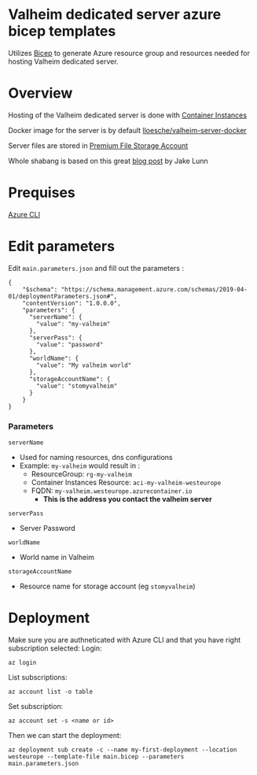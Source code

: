 # Valheim dedicated server azure bicep templates
Utilizes [Bicep](https://docs.microsoft.com/en-us/azure/azure-resource-manager/bicep/overview?tabs=bicep) to generate Azure resource group and resources needed for hosting Valheim dedicated server.


# Overview
Hosting of the Valheim dedicated server is done with [Container Instances](https://docs.microsoft.com/en-us/azure/container-instances/container-instances-overview)

Docker image for the server is by default [lloesche/valheim-server-docker](https://github.com/lloesche/valheim-server-docker)  

Server files are stored in [Premium File Storage Account](https://azure.microsoft.com/en-us/pricing/details/storage/files/)

Whole shabang is based on this great [blog post](https://jakelunn.medium.com/host-a-valheim-dedicated-server-using-azure-container-instances-81d35b061f08) by Jake Lunn


# Prequises
 [Azure CLI](https://docs.microsoft.com/en-us/cli/azure/install-azure-cli)


# Edit parameters
Edit `main.parameters.json` and fill out the parameters :

```
{
    "$schema": "https://schema.management.azure.com/schemas/2019-04-01/deploymentParameters.json#",
    "contentVersion": "1.0.0.0",
    "parameters": {
      "serverName": {
        "value": "my-valheim"
      },
      "serverPass": {
        "value": "password"
      },
      "worldName": {
        "value": "My valheim world"
      },
      "storageAccountName": {
        "value": "stomyvalheim"
      }
    }
}
```

### Parameters
`serverName`
 - Used for naming resources, dns configurations
 - Example: `my-valheim` would result in :
    - ResourceGroup: `rg-my-valheim`
    - Container Instances Resource: `aci-my-valheim-westeurope`
    - FQDN: `my-valheim.westeurope.azurecontainer.io` 
        - **This is the address you contact the valheim server**

`serverPass`
- Server Password

`worldName`
- World name in Valheim

`storageAccountName`
- Resource name for storage account (eg `stomyvalheim`)

# Deployment

Make sure you are authneticated with Azure CLI and that you have right subscription selected:
Login:
```
az login
```
List subscriptions:
```
az account list -o table
```
Set subscription:
```
az account set -s <name or id>
```

Then we can start the deployment:
```
az deployment sub create -c --name my-first-deployment --location westeurope --template-file main.bicep --parameters main.parameters.json
```